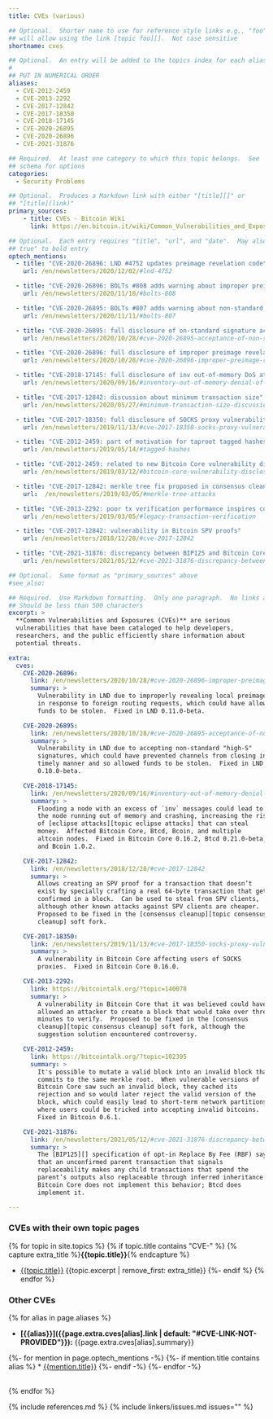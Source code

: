 ```yaml
---
title: CVEs (various)

## Optional.  Shorter name to use for reference style links e.g., "foo"
## will allow using the link [topic foo][].  Not case sensitive
shortname: cves

## Optional.  An entry will be added to the topics index for each alias
#
## PUT IN NUMERICAL ORDER
aliases:
  - CVE-2012-2459
  - CVE-2013-2292
  - CVE-2017-12842
  - CVE-2017-18350
  - CVE-2018-17145
  - CVE-2020-26895
  - CVE-2020-26896
  - CVE-2021-31876

## Required.  At least one category to which this topic belongs.  See
## schema for options
categories:
  - Security Problems

## Optional.  Produces a Markdown link with either "[title][]" or
## "[title](link)"
primary_sources:
    - title: CVEs - Bitcoin Wiki
      link: https://en.bitcoin.it/wiki/Common_Vulnerabilities_and_Exposures

## Optional.  Each entry requires "title", "url", and "date".  May also use "feature:
## true" to bold entry
optech_mentions:
  - title: "CVE-2020-26896: LND #4752 updates preimage revelation code"
    url: /en/newsletters/2020/12/02/#lnd-4752

  - title: "CVE-2020-26896: BOLTs #808 adds warning about improper preimage revelation"
    url: /en/newsletters/2020/11/18/#bolts-808

  - title: "CVE-2020-26895: BOLTs #807 adds warning about non-standard signatures"
    url: /en/newsletters/2020/11/11/#bolts-807

  - title: "CVE-2020-26895: full disclosure of on-standard signature acceptance"
    url: /en/newsletters/2020/10/28/#cve-2020-26895-acceptance-of-non-standard-signatures

  - title: "CVE-2020-26896: full disclosure of improper preimage revelation"
    url: /en/newsletters/2020/10/28/#cve-2020-26896-improper-preimage-revelation

  - title: "CVE-2018-17145: full disclosure of inv out-of-memory DoS attack"
    url: /en/newsletters/2020/09/16/#inventory-out-of-memory-denial-of-service-attack-invdos

  - title: "CVE-2017-12842: discussion about minimum transaction size"
    url: /en/newsletters/2020/05/27/#minimum-transaction-size-discussion

  - title: "CVE-2017-18350: full disclosure of SOCKS proxy vulnerability"
    url: /en/newsletters/2019/11/13/#cve-2017-18350-socks-proxy-vulnerability

  - title: "CVE-2012-2459: part of motivation for taproot tagged hashes"
    url: /en/newsletters/2019/05/14/#tagged-hashes

  - title: "CVE-2012-2459: related to new Bitcoin Core vulnerability disclosure"
    url: /en/newsletters/2019/03/12/#bitcoin-core-vulnerability-disclosure

  - title: "CVE-2017-12842: merkle tree fix proposed in consensus cleanup soft fork"
    url:  /en/newsletters/2019/03/05/#merkle-tree-attacks

  - title: "CVE-2013-2292: poor tx verification performance inspires consensus cleanup"
    url: /en/newsletters/2019/03/05/#legacy-transaction-verification

  - title: "CVE-2017-12842: vulnerability in Bitcoin SPV proofs"
    url: /en/newsletters/2018/12/28/#cve-2017-12842

  - title: "CVE-2021-31876: discrepancy between BIP125 and Bitcoin Core implementation"
    url: /en/newsletters/2021/05/12/#cve-2021-31876-discrepancy-between-bip125-and-bitcoin-core-implementation

## Optional.  Same format as "primary_sources" above
#see_also:

## Required.  Use Markdown formatting.  Only one paragraph.  No links allowed.
## Should be less than 500 characters
excerpt: >
  **Common Vulnerabilities and Exposures (CVEs)** are serious
  vulnerabilities that have been cataloged to help developers,
  researchers, and the public efficiently share information about
  potential threats.

extra:
  cves:
    CVE-2020-26896:
      link: /en/newsletters/2020/10/28/#cve-2020-26896-improper-preimage-revelation
      summary: >
        Vulnerability in LND due to improperly revealing local preimages
        in response to foreign routing requests, which could have allowed
        funds to be stolen.  Fixed in LND 0.11.0-beta.

    CVE-2020-26895:
      link: /en/newsletters/2020/10/28/#cve-2020-26895-acceptance-of-non-standard-signatures
      summary: >
        Vulnerability in LND due to accepting non-standard "high-S"
        signatures, which could have prevented channels from closing in a
        timely manner and so allowed funds to be stolen.  Fixed in LND
        0.10.0-beta.

    CVE-2018-17145:
      link: /en/newsletters/2020/09/16/#inventory-out-of-memory-denial-of-service-attack-invdos
      summary: >
        Flooding a node with an excess of `inv` messages could lead to
        the node running out of memory and crashing, increasing the risk
        of [eclipse attacks][topic eclipse attacks] that can steal
        money.  Affected Bitcoin Core, Btcd, Bcoin, and multiple
        altcoin nodes.  Fixed in Bitcoin Core 0.16.2, Btcd 0.21.0-beta,
        and Bcoin 1.0.2.

    CVE-2017-12842:
      link: /en/newsletters/2018/12/28/#cve-2017-12842
      summary: >
        Allows creating an SPV proof for a transaction that doesn’t
        exist by specially crafting a real 64-byte transaction that gets
        confirmed in a block.  Can be used to steal from SPV clients,
        although other known attacks against SPV clients are cheaper.
        Proposed to be fixed in the [consensus cleanup][topic consensus
        cleanup] soft fork.

    CVE-2017-18350:
      link: /en/newsletters/2019/11/13/#cve-2017-18350-socks-proxy-vulnerability
      summary: >
        A vulnerability in Bitcoin Core affecting users of SOCKS
        proxies.  Fixed in Bitcoin Core 0.16.0.

    CVE-2013-2292:
      link: https://bitcointalk.org/?topic=140078
      summary: >
        A vulnerability in Bitcoin Core that it was believed could have
        allowed an attacker to create a block that would take over three
        minutes to verify.  Proposed to be fixed in the [consensus
        cleanup][topic consensus cleanup] soft fork, although the
        suggestion solution encountered controversy.

    CVE-2012-2459:
      link: https://bitcointalk.org/?topic=102395
      summary: >
        It's possible to mutate a valid block into an invalid block that
        commits to the same merkle root.  When vulnerable versions of
        Bitcoin Core saw such an invalid block, they cached its
        rejection and so would later reject the valid version of the
        block, which could easily lead to short-term network partitions
        where users could be tricked into accepting invalid bitcoins.
        Fixed in Bitcoin 0.6.1.

    CVE-2021-31876:
      link: /en/newsletters/2021/05/12/#cve-2021-31876-discrepancy-between-bip125-and-bitcoin-core-implementation
      summary: >
        The [BIP125][] specification of opt-in Replace By Fee (RBF) says
        that an unconfirmed parent transaction that signals
        replaceability makes any child transactions that spend the
        parent’s outputs also replaceable through inferred inheritance.
        Bitcoin Core does not implement this behavior; Btcd does
        implement it.

---
```

### CVEs with their own topic pages

{% for topic in site.topics %}
  {% if topic.title contains "CVE-" %}
    {% capture extra_title %}**{{topic.title}}**{% endcapture %}
  * [{{topic.title}}]({{topic.url}}) {{topic.excerpt | remove_first: extra_title}}
  {%- endif %}
{% endfor %}

### Other CVEs
{% for alias in page.aliases %}
  * **[{{alias}}]({{page.extra.cves[alias].link | default: "#CVE-LINK-NOT-PROVIDED"}}):** {{page.extra.cves[alias].summary}}

  {%- for mention in page.optech_mentions -%}
    {%- if mention.title contains alias %}
      * [{{mention.title}}]({{mention.url}})
    {%- endif -%}
  {%- endfor -%}<br><br>

{% endfor %}

{% include references.md %}
{% include linkers/issues.md issues="" %}
